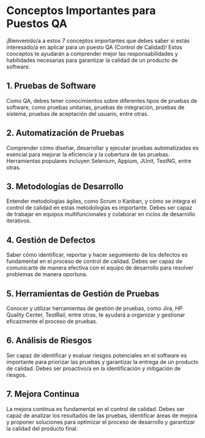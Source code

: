 # Conceptos Importantes para Puestos QA

¡Bienvenido/a a estos 7 conceptos importantes que debes saber si estás interesado/a en aplicar para un puesto QA (Control de Calidad)! Estos conceptos te ayudarán a comprender mejor las responsabilidades y habilidades necesarias para garantizar la calidad de un producto de software.

## 1. Pruebas de Software

Como QA, debes tener conocimientos sobre diferentes tipos de pruebas de software, como pruebas unitarias, pruebas de integración, pruebas de sistema, pruebas de aceptación del usuario, entre otras.

## 2. Automatización de Pruebas

Comprender cómo diseñar, desarrollar y ejecutar pruebas automatizadas es esencial para mejorar la eficiencia y la cobertura de las pruebas. Herramientas populares incluyen Selenium, Appium, JUnit, TestNG, entre otras.

## 3. Metodologías de Desarrollo

Entender metodologías ágiles, como Scrum o Kanban, y cómo se integra el control de calidad en estas metodologías es importante. Debes ser capaz de trabajar en equipos multifuncionales y colaborar en ciclos de desarrollo iterativos.

## 4. Gestión de Defectos

Saber cómo identificar, reportar y hacer seguimiento de los defectos es fundamental en el proceso de control de calidad. Debes ser capaz de comunicarte de manera efectiva con el equipo de desarrollo para resolver problemas de manera oportuna.

## 5. Herramientas de Gestión de Pruebas

Conocer y utilizar herramientas de gestión de pruebas, como Jira, HP Quality Center, TestRail, entre otras, te ayudará a organizar y gestionar eficazmente el proceso de pruebas.

## 6. Análisis de Riesgos

Ser capaz de identificar y evaluar riesgos potenciales en el software es importante para priorizar las pruebas y garantizar la entrega de un producto de calidad. Debes ser proactivo/a en la identificación y mitigación de riesgos.

## 7. Mejora Continua

La mejora continua es fundamental en el control de calidad. Debes ser capaz de analizar los resultados de las pruebas, identificar áreas de mejora y proponer soluciones para optimizar el proceso de desarrollo y garantizar la calidad del producto final.

